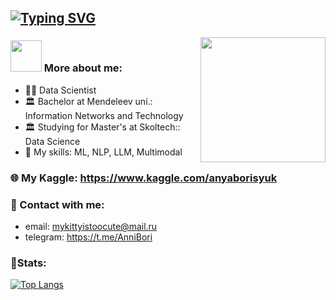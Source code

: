 ## [![Typing SVG](https://readme-typing-svg.herokuapp.com?font=Raleway&pause=1000&color=bd86f0&width=435&lines=Anna+Borisiuk)](https://git.io/typing-svg)
<img align='right' src="https://i.pinimg.com/originals/25/da/81/25da81c5a0d93b369bc84f2f833a9708.gif" width="200">

### <img src="https://media.giphy.com/media/VgCDAzcKvsR6OM0uWg/giphy.gif" width="50"> More about me:
- 👩‍💻 Data Scientist<br>
- 🏛️ Bachelor at Mendeleev uni.: Information Networks and Technology<br>
- 🏛️ Studying for Master's at Skoltech:: Data Science<br>
- 👾 My skills: ML, NLP, LLM, Multimodal <br>

### 🌐 My Kaggle: https://www.kaggle.com/anyaborisyuk

### 💌 Contact with me:
- email: mykittyistoocute@mail.ru
- telegram: https://t.me/AnniBori

### 🦾Stats:
[![Top Langs](https://github-readme-stats.vercel.app/api/top-langs/?username=Anya-wUw&layout=compact&show_icons=true&theme=material-palenight)](https://github.com/Anya-wUw/github-readme-stats)
